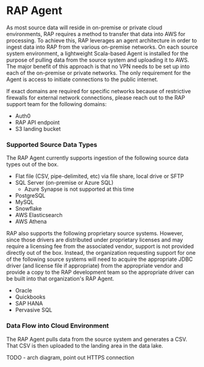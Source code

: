 # RAP Agent

As most source data will reside in on-premise or private cloud environments, RAP requires a method to transfer that data into AWS for processing.  To achieve this, RAP leverages an agent architecture in order to ingest data into RAP from the various on-premise networks.  On each source system environment, a lightweight Scala-based Agent is installed for the purpose of pulling data from the source system and uploading it to AWS.  The major benefit of this approach is that no VPN needs to be set up into each of the on-premise or private networks.  The only requirement for the Agent is access to initiate connections to the public internet.

If exact domains are required for specific networks because of restrictive firewalls for external network connections, please reach out to the RAP support team for the following domains:

* Auth0
* RAP API endpoint
* S3 landing bucket

### Supported Source Data Types

The RAP Agent currently supports ingestion of the following source data types out of the box.

* Flat file \(CSV, pipe-delimited, etc\) via file share, local drive or SFTP
* SQL Server \(on-premise or Azure SQL\)
  * Azure Synapse is not supported at this time
* PostgreSQL
* MySQL
* Snowflake
* AWS Elasticsearch
* AWS Athena

RAP also supports the following proprietary source systems.  However, since those drivers are distributed under proprietary licenses and may require a licensing fee from the associated vendor, support is not provided directly out of the box.  Instead, the organization requesting support for one of the following source systems will need to acquire the appropriate JDBC driver \(and license file if appropriate\) from the appropriate vendor and provide a copy to the RAP development team so the appropriate driver can be built into that organization's RAP Agent.

* Oracle
* Quickbooks
* SAP HANA
* Pervasive SQL

### Data Flow into Cloud Environment

The RAP Agent pulls data from the source system and generates a CSV.  That CSV is then uploaded to the landing area in the data lake.

TODO - arch diagram, point out HTTPS connection

